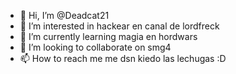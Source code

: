 - 👋 Hi, I’m @Deadcat21
- 👀 I’m interested in hackear en canal de lordfreck
- 🌱 I’m currently learning magia en hordwars
- 💞️ I’m looking to collaborate on smg4
- 📫 How to reach me me dsn kiedo las lechugas :D

<!---
Deadcat21/Deadcat21 is a ✨ special ✨ repository because its `README.md` (this file) appears on your GitHub profile.
You can click the Preview link to take a look at your changes.
--->
